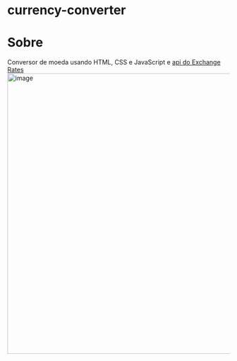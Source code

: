 # currency-converter
<h1>Sobre</h1>
Conversor de moeda usando HTML, CSS e JavaScript e <a href="https://exchangeratesapi.io/">api do Exchange Rates</a>
<img width="634" alt="image" src="https://github.com/vittorpeli/currency-converter/assets/58227840/d3dd4e82-1de7-4173-8512-2ef3011099f8">
